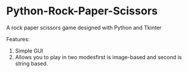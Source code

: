 # Python-Rock-Paper-Scissors

A rock paper scissors game designed with Python and Tkinter

Features:
1. Simple GUI
2. Allows you to play in two modesfirst is image-based and second is string based.
